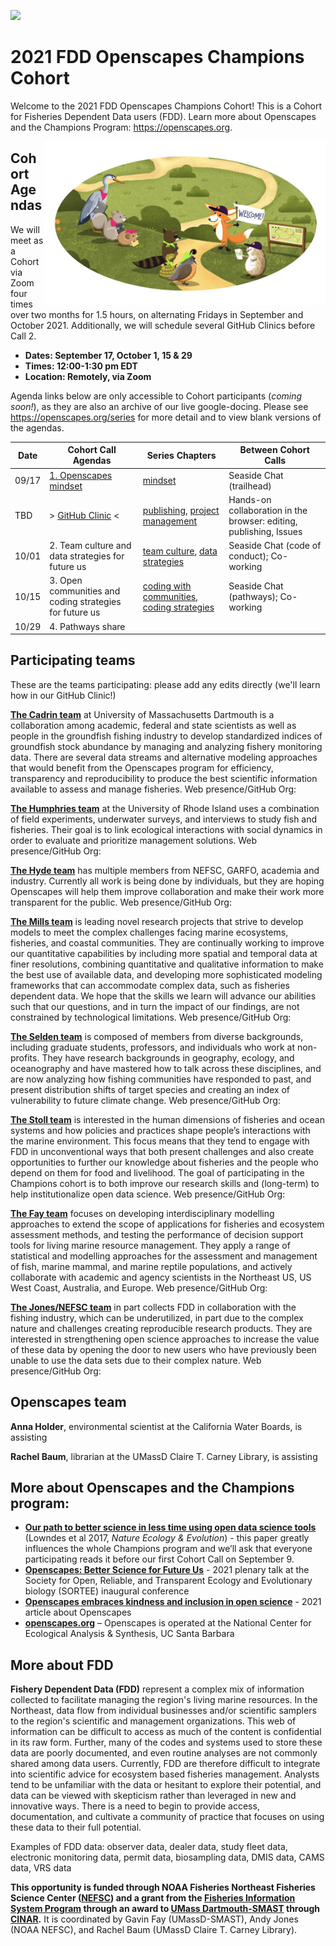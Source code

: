 <a align="left" href="https://github.com/Openscapes/2021-fdd"><img src="https://github.githubassets.com/images/modules/logos_page/GitHub-Mark.png" width="35px"></a>

# 2021 FDD Openscapes Champions Cohort

Welcome to the 2021 FDD Openscapes Champions Cohort! This is a Cohort for Fisheries Dependent Data users (FDD). Learn more about Openscapes and the Champions Program: <https://openscapes.org>. 

<img align="right" src="horst-champions-trailhead.png" width="450">  

## Cohort Agendas

We will meet as a Cohort via Zoom four times over two months for 1.5 hours, on alternating Fridays in September and October 2021. Additionally, we will schedule several GitHub Clinics before Call 2. 

- **Dates: September 17, October 1, 15 & 29**
- **Times: 12:00-1:30 pm EDT**
- **Location: Remotely, via Zoom**

Agenda links below are only accessible to Cohort participants (*coming soon!*), as they are also an archive of our live google-docing. Please see <https://openscapes.org/series> for more detail and to view blank versions of the agendas.

Date | Cohort Call Agendas          | Series Chapters |      Between Cohort Calls
----| ------------------|----------------------|--------------------------------
09/17 | [1. Openscapes mindset](https://docs.google.com/document/d/1degvJXpLuYBhpNfo0uaVElXUu2G20SIxYoN1hbhGPfI/edit?usp=sharing) | [mindset](#mindset) | Seaside Chat (trailhead)
TBD | > [GitHub Clinic](https://docs.google.com/document/d/16CZSVNZ4LvPiwkOthNRLIvh3NCnFlxsSv-6A3Kxl3kA/edit) <| [publishing](#github-pub), [project management](#github-issues) | Hands-on collaboration in the browser: editing, publishing, Issues
10/01 | 2. Team culture and data strategies for future us | [team culture](#team-culture), [data strategies](#data-strategies) | Seaside Chat (code of conduct); Co-working
10/15 | 3. Open communities and coding strategies for future us | [coding with communities](#communities), [coding strategies](#coding-strategies) | Seaside Chat (pathways); Co-working
10/29 | 4. Pathways share |  | 

## Participating teams

These are the teams participating: please add any edits directly (we'll learn how in our GitHub Clinic!)

[**The Cadrin team**](https://www.umassd.edu/directory/scadrin/) at University of Massachusetts Dartmouth is a collaboration among academic, federal and state scientists as well as people in the groundfish fishing industry to develop standardized indices of groundfish stock abundance by managing and analyzing fishery monitoring data. There are several data streams and alternative modeling approaches that would benefit from the Openscapes program for efficiency, transparency and reproducibility to produce the best scientific information available to assess and manage fisheries.  Web presence/GitHub Org:

[**The Humphries team**](http://ahumphrieslab.com) at the University of Rhode Island uses a combination of field experiments, underwater surveys, and interviews to study fish and fisheries. Their goal is to link ecological interactions with social dynamics in order to evaluate and prioritize management solutions. Web presence/GitHub Org:

[**The Hyde team**](https://github.com/khyde) has multiple members from NEFSC, GARFO, academia and industry.  Currently all work is being done by individuals, but they are hoping Openscapes will help them improve collaboration and make their work more transparent for the public. Web presence/GitHub Org:

[**The Mills team**](https://www.gmri.org/our-approach/staff/kathy-mills/) is leading novel research projects that strive to develop models to meet the complex challenges facing marine ecosystems, fisheries, and coastal communities. They are continually working to improve our quantitative capabilities by including more spatial and temporal data at finer resolutions, combining quantitative and qualitative information to make the best use of available data, and developing more sophisticated modeling frameworks that can accommodate complex data, such as fisheries dependent data. We hope that the skills we learn will advance our abilities such that our questions, and in turn the impact of our findings, are not constrained by technological limitations. Web presence/GitHub Org:

[**The Selden team**](http://rebeccaselden.weebly.com/) is composed of members from diverse backgrounds, including graduate students, professors, and individuals who work at non-profits.  They have research backgrounds in geography, ecology, and oceanography and have mastered how to talk across these disciplines, and are now analyzing how fishing communities have responded to past, and present distribution shifts of target species and creating an index of vulnerability to future climate change. Web presence/GitHub Org:

[**The Stoll team**](https://joshua-stoll.com/) is interested in the human dimensions of fisheries and ocean systems and how policies and practices shape people’s interactions with the marine environment. This focus means that they tend to engage with FDD in unconventional ways that both present challenges and also create opportunities to further our knowledge about fisheries and the people who depend on them for food and livelihood. The goal of participating in the Champions cohort is to both improve our research skills and (long-term) to help institutionalize open data science. Web presence/GitHub Org:   

[**The Fay team**](http://www.smast.umassd.edu/lab_fay/) focuses on developing interdisciplinary modelling approaches to extend the scope of applications for fisheries and ecosystem assessment methods, and testing the performance of decision support tools for living marine resource management. They apply a range of statistical and modelling approaches for the assessment and management of fish, marine mammal, and marine reptile populations, and actively collaborate with academic and agency scientists in the Northeast US, US West Coast, Australia, and Europe. Web presence/GitHub Org:

[**The Jones/NEFSC team**](https://www.fisheries.noaa.gov/about/northeast-fisheries-science-center) in part collects FDD in collaboration with the fishing industry, which can be underutilized, in part due to the complex nature and challenges creating reproducible research products. They are interested in strengthening open science approaches to increase the value of these data by opening the door to new users who have previously been unable to use the data sets due to their complex nature. Web presence/GitHub Org:

## Openscapes team

**Anna Holder**, environmental scientist at the California Water Boards, is assisting

**Rachel Baum**, librarian at the UMassD Claire T. Carney Library, is assisting


## More about Openscapes and the Champions program:

* **[Our path to better science in less time using open data science tools](https://www.nature.com/articles/s41559-017-0160)** (Lowndes et al 2017, _Nature Ecology & Evolution_) - this paper greatly influences the whole Champions program and we’ll ask that everyone participating reads it before our first Cohort Call on September 9. 
* **[Openscapes: Better Science for Future Us](https://docs.google.com/presentation/d/1HGw4P095-lblHiGQHXYidHiVysjrPxuojxTxKtE13vk/edit#slide=id.ge2b7c2f974_0_2017)** - 2021 plenary talk at the Society for Open, Reliable, and Transparent Ecology and Evolutionary biology (SORTEE) inaugural conference 
* **[Openscapes embraces kindness and inclusion in open science](https://sparcopen.org/impact-story/openscapes-embraces-kindness-and-inclusion-of-open-science/)** - 2021 article about Openscapes
* **[openscapes.org](https://openscapes.org/)** – Openscapes is operated at the National Center for Ecological Analysis & Synthesis, UC Santa Barbara

## More about FDD

**Fishery Dependent Data (FDD)** represent a complex mix of information collected to facilitate managing the region's living marine resources. In the Northeast, data flow from individual businesses and/or scientific samplers to the region's scientific and management organizations. This web of information can be difficult to access as much of the content is confidential in its raw form. Further, many of the codes and systems used to store these data are poorly documented, and even routine analyses are not commonly shared among data users. Currently, FDD are therefore difficult to integrate into scientific advice for ecosystem based fisheries management. Analysts tend to be unfamiliar with the data or hesitant to explore their potential, and data can be viewed with skepticism rather than leveraged in new and innovative ways. There is a need to begin to provide access, documentation, and cultivate a community of practice that focuses on using these data to their full potential. 

Examples of FDD data: observer data, dealer data, study fleet data, electronic monitoring data, permit data, biosampling data, DMIS data, CAMS data, VRS data

**This opportunity is funded through NOAA Fisheries Northeast Fisheries Science Center ([NEFSC](https://www.fisheries.noaa.gov/about/northeast-fisheries-science-center)) and a grant from the [Fisheries Information System Program](https://www.fisheries.noaa.gov/national/commercial-fishing/fisheries-information-system-program) through an award to [UMass Dartmouth-SMAST](https://www.umassd.edu/smast/) through [CINAR](http://www.cinar.org/).** It is coordinated by Gavin Fay (UMassD-SMAST), Andy Jones (NOAA NEFSC), and Rachel Baum (UMassD Claire T. Carney Library).
